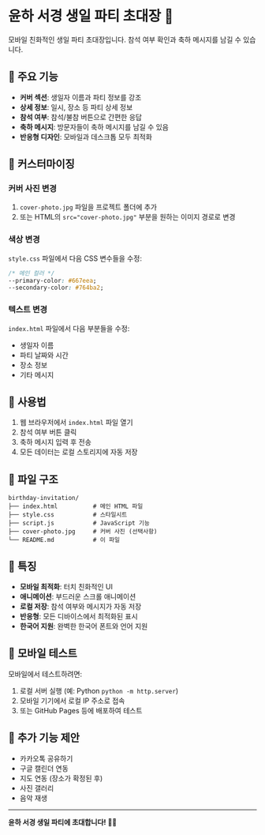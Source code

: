 # 윤하 서경 생일 파티 초대장 🎉

모바일 친화적인 생일 파티 초대장입니다. 참석 여부 확인과 축하 메시지를 남길 수 있습니다.

## 📱 주요 기능

- **커버 섹션**: 생일자 이름과 파티 정보를 강조
- **상세 정보**: 일시, 장소 등 파티 상세 정보
- **참석 여부**: 참석/불참 버튼으로 간편한 응답
- **축하 메시지**: 방문자들이 축하 메시지를 남길 수 있음
- **반응형 디자인**: 모바일과 데스크톱 모두 최적화

## 🎨 커스터마이징

### 커버 사진 변경
1. `cover-photo.jpg` 파일을 프로젝트 폴더에 추가
2. 또는 HTML의 `src="cover-photo.jpg"` 부분을 원하는 이미지 경로로 변경

### 색상 변경
`style.css` 파일에서 다음 CSS 변수들을 수정:
```css
/* 메인 컬러 */
--primary-color: #667eea;
--secondary-color: #764ba2;
```

### 텍스트 변경
`index.html` 파일에서 다음 부분들을 수정:
- 생일자 이름
- 파티 날짜와 시간
- 장소 정보
- 기타 메시지

## 🚀 사용법

1. 웹 브라우저에서 `index.html` 파일 열기
2. 참석 여부 버튼 클릭
3. 축하 메시지 입력 후 전송
4. 모든 데이터는 로컬 스토리지에 자동 저장

## 📁 파일 구조

```
birthday-invitation/
├── index.html          # 메인 HTML 파일
├── style.css           # 스타일시트
├── script.js           # JavaScript 기능
├── cover-photo.jpg     # 커버 사진 (선택사항)
└── README.md           # 이 파일
```

## 🌟 특징

- **모바일 최적화**: 터치 친화적인 UI
- **애니메이션**: 부드러운 스크롤 애니메이션
- **로컬 저장**: 참석 여부와 메시지가 자동 저장
- **반응형**: 모든 디바이스에서 최적화된 표시
- **한국어 지원**: 완벽한 한국어 폰트와 언어 지원

## 📱 모바일 테스트

모바일에서 테스트하려면:
1. 로컬 서버 실행 (예: Python `python -m http.server`)
2. 모바일 기기에서 로컬 IP 주소로 접속
3. 또는 GitHub Pages 등에 배포하여 테스트

## 🎯 추가 기능 제안

- 카카오톡 공유하기
- 구글 캘린더 연동
- 지도 연동 (장소가 확정된 후)
- 사진 갤러리
- 음악 재생

---

**윤하 서경 생일 파티에 초대합니다! 🎂✨**
